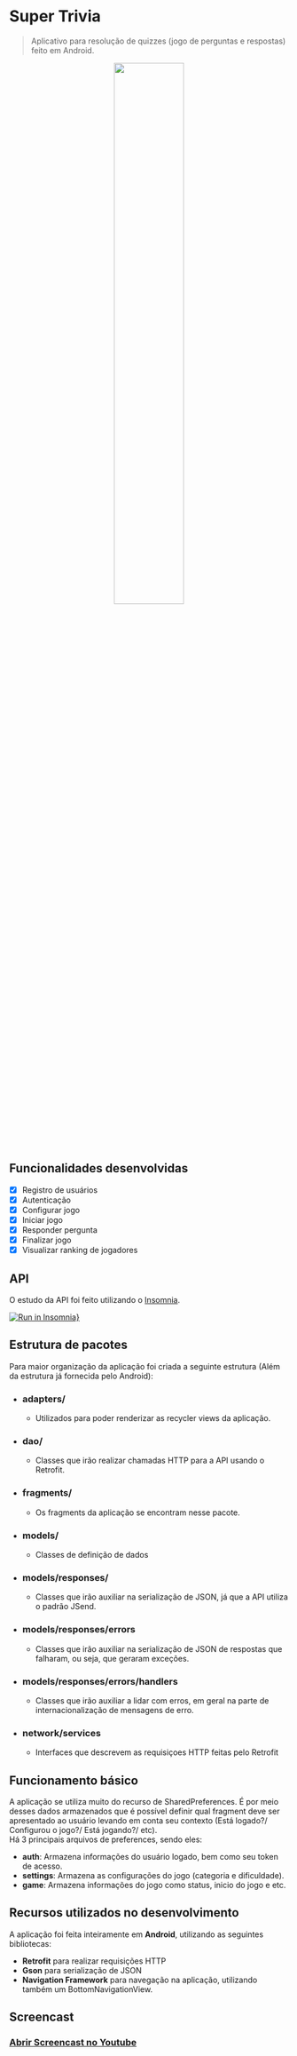 # Super Trivia
> Aplicativo para resolução de quizzes (jogo de perguntas e respostas) feito em Android.

<p align="center">
  <img src=".github/super-trivia-demo.gif" width="50%">
</p>

## Funcionalidades desenvolvidas
- [X] Registro de usuários
- [X] Autenticação
- [X] Configurar jogo
- [X] Iniciar jogo
- [X] Responder pergunta
- [X] Finalizar jogo
- [X] Visualizar ranking de jogadores

## API
O estudo da API foi feito utilizando o [Insomnia](https://insomnia.rest/download/).

[![Run in Insomnia}](https://insomnia.rest/images/run.svg)](https://insomnia.rest/run/?label=Super%20Trivia%20API&uri=https%3A%2F%2Fraw.githubusercontent.com%2Fjuuhgouvea%2Fsuper-trivia%2Fmaster%2F.github%2Ftrivia_api.json)

## Estrutura de pacotes
Para maior organização da aplicação foi criada a seguinte estrutura (Além da estrutura já fornecida pelo Android):
- ### **adapters/**
  - Utilizados para poder renderizar as recycler views da aplicação.
- ### **dao/**
  - Classes que irão realizar chamadas HTTP para a API usando o Retrofit.
- ### **fragments/**
  - Os fragments da aplicação se encontram nesse pacote.
- ### **models/**
  - Classes de definição de dados
- ### **models/responses/**
  - Classes que irão auxiliar na serialização de JSON, já que a API utiliza o padrão JSend.
- ### **models/responses/errors**
  - Classes que irão auxiliar na serialização de JSON de respostas que falharam, ou seja, que geraram exceções.
- ### **models/responses/errors/handlers**
  - Classes que irão auxiliar a lidar com erros, em geral na parte de internacionalização de mensagens de erro.
- ### **network/services**
  - Interfaces que descrevem as requisiçoes HTTP feitas pelo Retrofit

## Funcionamento básico
A aplicação se utiliza muito do recurso de SharedPreferences. É por meio desses dados armazenados que é possível definir qual fragment deve ser apresentado ao usuário levando em conta seu contexto (Está logado?/ Configurou o jogo?/ Está jogando?/ etc). \
Há 3 principais arquivos de preferences, sendo eles:
- **auth**: Armazena informações do usuário logado, bem como seu token de acesso.
- **settings**: Armazena as configurações do jogo (categoria e dificuldade).
- **game**: Armazena informações do jogo como status, inicio do jogo e etc.

## Recursos utilizados no desenvolvimento
A aplicação foi feita inteiramente em **Android**, utilizando as seguintes bibliotecas:
- **Retrofit** para realizar requisições HTTP
- **Gson** para serialização de JSON
- **Navigation Framework** para navegação na aplicação, utilizando também um BottomNavigationView.
## Screencast

### [Abrir Screencast no Youtube](https://youtu.be/gWP0hBYVy8g)